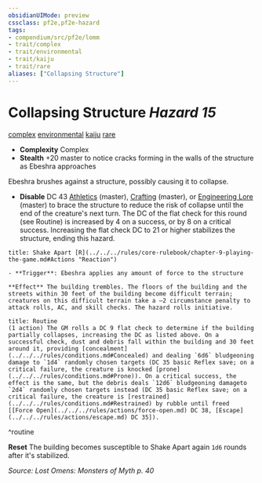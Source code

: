 ```yaml
---
obsidianUIMode: preview
cssclass: pf2e,pf2e-hazard
tags:
- compendium/src/pf2e/lomm
- trait/complex
- trait/environmental
- trait/kaiju
- trait/rare
aliases: ["Collapsing Structure"]
---
```

# Collapsing Structure *Hazard 15*  
[complex](../../../rules/traits/complex.md)  [environmental](../../../rules/traits/environmental.md)  [kaiju](../../../rules/traits/kaiju-frp2.md)  [rare](../../../rules/traits/rare.md)  

- **Complexity** Complex
- **Stealth** +20 master to notice cracks forming in the walls of the structure as Ebeshra approaches  

Ebeshra brushes against a structure, possibly causing it to collapse.

- **Disable** DC 43 [Athletics](../../skills.md#Athletics) (master), [Crafting](../../skills.md#Crafting) (master), or [Engineering Lore](../../skills.md#Lore) (master) to brace the structure to reduce the risk of collapse until the end of the creature's next turn. The DC of the flat check for this round (see Routine) is increased by 4 on a success, or by 8 on a critical success. Increasing the flat check DC to 21 or higher stabilizes the structure, ending this hazard.  
     
```ad-embed-ability
title: Shake Apart [R](../../../rules/core-rulebook/chapter-9-playing-the-game.md#Actions "Reaction")

- **Trigger**: Ebeshra applies any amount of force to the structure

**Effect** The building trembles. The floors of the building and the streets within 30 feet of the building become difficult terrain; creatures on this difficult terrain take a –2 circumstance penalty to attack rolls, AC, and skill checks. The hazard rolls initiative.
```

```ad-pf2-summary
title: Routine
(1 action) The GM rolls a DC 9 flat check to determine if the building partially collapses, increasing the DC as listed above. On a successful check, dust and debris fall within the building and 30 feet around it, providing [concealment](../../../rules/conditions.md#Concealed) and dealing `6d6` bludgeoning damage to `1d4` randomly chosen targets (DC 35 basic Reflex save; on a critical failure, the creature is knocked [prone](../../../rules/conditions.md#Prone)). On a critical success, the effect is the same, but the debris deals `12d6` bludgeoning damageto `2d4` randomly chosen targets instead (DC 35 basic Reflex save; on a critical failure, the creature is [restrained](../../../rules/conditions.md#Restrained) by rubble until freed [[Force Open](../../../rules/actions/force-open.md) DC 38, [Escape](../../../rules/actions/escape.md) DC 35]).
```
^routine

**Reset** The building becomes susceptible to Shake Apart again `1d6` rounds after it's stabilized.  

*Source: Lost Omens: Monsters of Myth p. 40*
